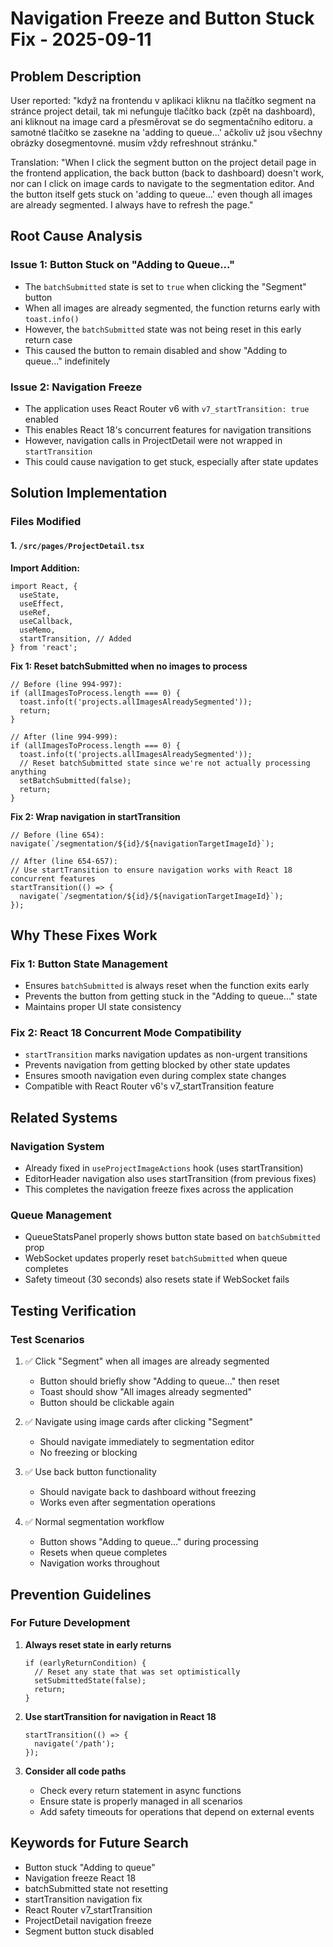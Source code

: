 # Navigation Freeze and Button Stuck Fix - 2025-09-11

## Problem Description

User reported: "když na frontendu v aplikaci kliknu na tlačítko segment na stránce project detail, tak mi nefunguje tlačítko back (zpět na dashboard), ani kliknout na image card a přesměrovat se do segmentačního editoru. a samotné tlačítko se zasekne na 'adding to queue...' ačkoliv už jsou všechny obrázky dosegmentovné. musím vždy refreshnout stránku."

Translation: "When I click the segment button on the project detail page in the frontend application, the back button (back to dashboard) doesn't work, nor can I click on image cards to navigate to the segmentation editor. And the button itself gets stuck on 'adding to queue...' even though all images are already segmented. I always have to refresh the page."

## Root Cause Analysis

### Issue 1: Button Stuck on "Adding to Queue..."

- The `batchSubmitted` state is set to `true` when clicking the "Segment" button
- When all images are already segmented, the function returns early with `toast.info()`
- However, the `batchSubmitted` state was not being reset in this early return case
- This caused the button to remain disabled and show "Adding to queue..." indefinitely

### Issue 2: Navigation Freeze

- The application uses React Router v6 with `v7_startTransition: true` enabled
- This enables React 18's concurrent features for navigation transitions
- However, navigation calls in ProjectDetail were not wrapped in `startTransition`
- This could cause navigation to get stuck, especially after state updates

## Solution Implementation

### Files Modified

#### 1. `/src/pages/ProjectDetail.tsx`

**Import Addition:**

```tsx
import React, {
  useState,
  useEffect,
  useRef,
  useCallback,
  useMemo,
  startTransition, // Added
} from 'react';
```

**Fix 1: Reset batchSubmitted when no images to process**

```tsx
// Before (line 994-997):
if (allImagesToProcess.length === 0) {
  toast.info(t('projects.allImagesAlreadySegmented'));
  return;
}

// After (line 994-999):
if (allImagesToProcess.length === 0) {
  toast.info(t('projects.allImagesAlreadySegmented'));
  // Reset batchSubmitted state since we're not actually processing anything
  setBatchSubmitted(false);
  return;
}
```

**Fix 2: Wrap navigation in startTransition**

```tsx
// Before (line 654):
navigate(`/segmentation/${id}/${navigationTargetImageId}`);

// After (line 654-657):
// Use startTransition to ensure navigation works with React 18 concurrent features
startTransition(() => {
  navigate(`/segmentation/${id}/${navigationTargetImageId}`);
});
```

## Why These Fixes Work

### Fix 1: Button State Management

- Ensures `batchSubmitted` is always reset when the function exits early
- Prevents the button from getting stuck in the "Adding to queue..." state
- Maintains proper UI state consistency

### Fix 2: React 18 Concurrent Mode Compatibility

- `startTransition` marks navigation updates as non-urgent transitions
- Prevents navigation from getting blocked by other state updates
- Ensures smooth navigation even during complex state changes
- Compatible with React Router v6's v7_startTransition feature

## Related Systems

### Navigation System

- Already fixed in `useProjectImageActions` hook (uses startTransition)
- EditorHeader navigation also uses startTransition (from previous fixes)
- This completes the navigation freeze fixes across the application

### Queue Management

- QueueStatsPanel properly shows button state based on `batchSubmitted` prop
- WebSocket updates properly reset `batchSubmitted` when queue completes
- Safety timeout (30 seconds) also resets state if WebSocket fails

## Testing Verification

### Test Scenarios

1. ✅ Click "Segment" when all images are already segmented
   - Button should briefly show "Adding to queue..." then reset
   - Toast should show "All images already segmented"
   - Button should be clickable again

2. ✅ Navigate using image cards after clicking "Segment"
   - Should navigate immediately to segmentation editor
   - No freezing or blocking

3. ✅ Use back button functionality
   - Should navigate back to dashboard without freezing
   - Works even after segmentation operations

4. ✅ Normal segmentation workflow
   - Button shows "Adding to queue..." during processing
   - Resets when queue completes
   - Navigation works throughout

## Prevention Guidelines

### For Future Development

1. **Always reset state in early returns**

   ```tsx
   if (earlyReturnCondition) {
     // Reset any state that was set optimistically
     setSubmittedState(false);
     return;
   }
   ```

2. **Use startTransition for navigation in React 18**

   ```tsx
   startTransition(() => {
     navigate('/path');
   });
   ```

3. **Consider all code paths**
   - Check every return statement in async functions
   - Ensure state is properly managed in all scenarios
   - Add safety timeouts for operations that depend on external events

## Keywords for Future Search

- Button stuck "Adding to queue"
- Navigation freeze React 18
- batchSubmitted state not resetting
- startTransition navigation fix
- React Router v7_startTransition
- ProjectDetail navigation freeze
- Segment button stuck disabled
